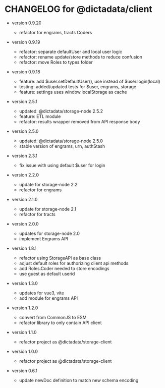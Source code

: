 # CHANGELOG for @dictadata/client

- version 0.9.20
  - refactor for engrams, tracts Coders
- version 0.9.19
  - refactor: separate defaultUser and local user logic
  - refactor: rename update/store methods to reduce confusion
  - refactor: move Roles to types folder
- version 0.9.18
  - feature: add $user.setDefaultUser(), use instead of $user.login(local)
  - testing: added/updated tests for $user, engrams, storage
  - feature: settings uses window.localStorage as cache

- version 2.5.1
  - updated: @dictadata/storage-node 2.5.2
  - feature: ETL module
  - refactor: results wrapper removed from API response body
- version 2.5.0
  - updated: @dictadata/storage-node 2.5.0
  - stable version of engrams, urn, authStash
- version 2.3.1
  - fix issue with using default $user for login
- version 2.2.0
  - update for storage-node 2.2
  - refactor for engrams
- version 2.1.0
  - update for storage-node 2.1
  - refactor for tracts
- version 2.0.0
  - updates for storage-node 2.0
  - implement Engrams API
- version 1.8.1
  - refactor using StorageAPI as base class
  - adjust default roles for authorizing client api methods
  - add Roles.Coder needed to store encodings
  - use guest as default userid
- version 1.3.0
  - updates for vue3, vite
  - add module for engrams API
- version 1.2.0
  - convert from CommonJS to ESM
  - refactor library to only contain API client
- version 1.1.0
  - refactor project as @dictadata/storage-client
- version 1.0.0
  - refactor project as @dictadata/storage-client
- version 0.6.1
  - update newDoc definition to match new schema encoding
